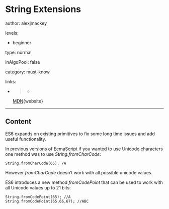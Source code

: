 # String Extensions
author: alexjmackey

levels:

  - beginner

type: normal

inAlgoPool: false

category: must-know

links:

  - >-
    [MDN](https://developer.mozilla.org/en/docs/Web/JavaScript/Reference/Global_Objects/String/fromCharCode){website}

---
## Content

ES6 expands on existing primitives to fix some long time issues and add useful functionality.

In previous versions of EcmaScript if you wanted to use Unicode characters one method was to use *String.fromCharCode*:

```
String.fromCharCode(65); /A
```

However *fromCharCode* doesn’t work with all possible unicode values. 

ES6 introduces a new method *fromCodePoint* that can be used to work with all Unicode values up to 21 bits:

```
String.fromCodePoint(65); //A
String.fromCodePoint(65,66,67); //ABC
```